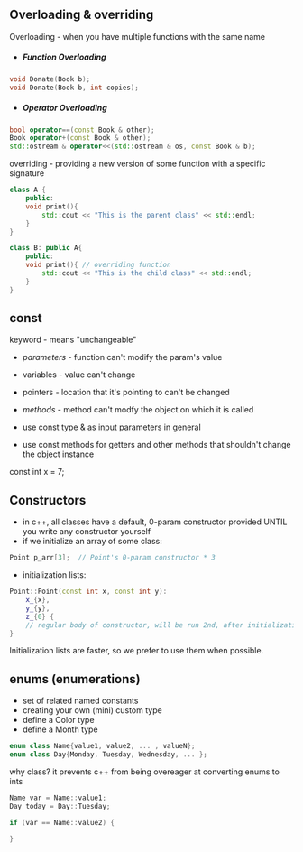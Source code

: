 
Overloading & overriding
------------------

Overloading - when you have multiple functions with the same name

- ##### Function Overloading
```c++
void Donate(Book b);
void Donate(Book b, int copies);
```

- ##### Operator Overloading
```c++
bool operator==(const Book & other);
Book operator+(const Book & other);
std::ostream & operator<<(std::ostream & os, const Book & b);
```

overriding - providing a new version of some function with a specific signature
```c++
class A {
    public:
    void print(){
        std::cout << "This is the parent class" << std::endl;
    }
}

class B: public A{
    public:
    void print(){ // overriding function
        std::cout << "This is the child class" << std::endl;
    }
}
```


const
-----
keyword - means "unchangeable"

- *parameters* - function can't modify the param's value
- variables - value can't change
- pointers - location that it's pointing to can't be changed
- *methods* - method can't modfy the object on which it is called

- use const type & as input parameters in general
- use const methods for getters and other methods that shouldn't change the object instance

const int x = 7;

Constructors
-----------
- in c++, all classes have a default, 0-param constructor provided UNTIL you write any constructor yourself
- if we initialize an array of some class:
```c++
Point p_arr[3];  // Point's 0-param constructor * 3
```

- initialization lists:

```c++
Point::Point(const int x, const int y):
    x_{x},
    y_{y},
    z_{0} {
    // regular body of constructor, will be run 2nd, after initialization list
}
```

Initialization lists are faster, so we prefer to use them when possible.

enums (enumerations)
-----
- set of related named constants
- creating your own (mini) custom type
- define a Color type
- define a Month type

```c++
enum class Name{value1, value2, ... , valueN};
enum class Day{Monday, Tuesday, Wednesday, ... };
```

why class? it prevents c++ from being overeager at converting enums to ints

```c++
Name var = Name::value1;
Day today = Day::Tuesday;

if (var == Name::value2) {

}
```














